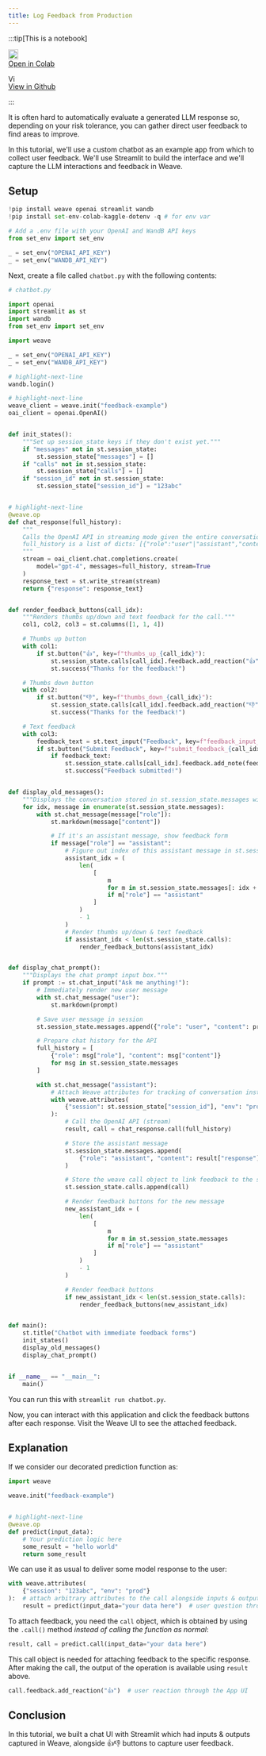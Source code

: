 ```yaml
---
title: Log Feedback from Production
---
```



:::tip[This is a notebook]

<a href="https://colab.research.google.com/github/wandb/weave/blob/master/docs/./notebooks/feedback_prod.ipynb" target="_blank" rel="noopener noreferrer" class="navbar__item navbar__link button button--secondary button--med margin-right--sm notebook-cta-button"><div><img src="https://upload.wikimedia.org/wikipedia/commons/archive/d/d0/20221103151430%21Google_Colaboratory_SVG_Logo.svg" alt="Open In Colab" height="20px" /><div>Open in Colab</div></div></a>

<a href="https://github.com/wandb/weave/blob/master/docs/./notebooks/feedback_prod.ipynb" target="_blank" rel="noopener noreferrer" class="navbar__item navbar__link button button--secondary button--med margin-right--sm notebook-cta-button"><div><img src="https://upload.wikimedia.org/wikipedia/commons/9/91/Octicons-mark-github.svg" alt="View in Github" height="15px" /><div>View in Github</div></div></a>

:::



<!--- @wandbcode{feedback-colab} -->


It is often hard to automatically evaluate a generated LLM response so, depending on your risk tolerance, you can gather direct user feedback to find areas to improve.

In this tutorial, we'll use a custom chatbot as an example app from which to collect user feedback.
We'll use Streamlit to build the interface and we'll capture the LLM interactions and feedback in Weave.

## Setup


```python
!pip install weave openai streamlit wandb
!pip install set-env-colab-kaggle-dotenv -q # for env var
```


```python
# Add a .env file with your OpenAI and WandB API keys
from set_env import set_env

_ = set_env("OPENAI_API_KEY")
_ = set_env("WANDB_API_KEY")
```

Next, create a file called `chatbot.py` with the following contents:


```python
# chatbot.py

import openai
import streamlit as st
import wandb
from set_env import set_env

import weave

_ = set_env("OPENAI_API_KEY")
_ = set_env("WANDB_API_KEY")

# highlight-next-line
wandb.login()

# highlight-next-line
weave_client = weave.init("feedback-example")
oai_client = openai.OpenAI()


def init_states():
    """Set up session_state keys if they don't exist yet."""
    if "messages" not in st.session_state:
        st.session_state["messages"] = []
    if "calls" not in st.session_state:
        st.session_state["calls"] = []
    if "session_id" not in st.session_state:
        st.session_state["session_id"] = "123abc"


# highlight-next-line
@weave.op
def chat_response(full_history):
    """
    Calls the OpenAI API in streaming mode given the entire conversation history so far.
    full_history is a list of dicts: [{"role":"user"|"assistant","content":...}, ...]
    """
    stream = oai_client.chat.completions.create(
        model="gpt-4", messages=full_history, stream=True
    )
    response_text = st.write_stream(stream)
    return {"response": response_text}


def render_feedback_buttons(call_idx):
    """Renders thumbs up/down and text feedback for the call."""
    col1, col2, col3 = st.columns([1, 1, 4])

    # Thumbs up button
    with col1:
        if st.button("👍", key=f"thumbs_up_{call_idx}"):
            st.session_state.calls[call_idx].feedback.add_reaction("👍")
            st.success("Thanks for the feedback!")

    # Thumbs down button
    with col2:
        if st.button("👎", key=f"thumbs_down_{call_idx}"):
            st.session_state.calls[call_idx].feedback.add_reaction("👎")
            st.success("Thanks for the feedback!")

    # Text feedback
    with col3:
        feedback_text = st.text_input("Feedback", key=f"feedback_input_{call_idx}")
        if st.button("Submit Feedback", key=f"submit_feedback_{call_idx}"):
            if feedback_text:
                st.session_state.calls[call_idx].feedback.add_note(feedback_text)
                st.success("Feedback submitted!")


def display_old_messages():
    """Displays the conversation stored in st.session_state.messages with feedback buttons"""
    for idx, message in enumerate(st.session_state.messages):
        with st.chat_message(message["role"]):
            st.markdown(message["content"])

            # If it's an assistant message, show feedback form
            if message["role"] == "assistant":
                # Figure out index of this assistant message in st.session_state.calls
                assistant_idx = (
                    len(
                        [
                            m
                            for m in st.session_state.messages[: idx + 1]
                            if m["role"] == "assistant"
                        ]
                    )
                    - 1
                )
                # Render thumbs up/down & text feedback
                if assistant_idx < len(st.session_state.calls):
                    render_feedback_buttons(assistant_idx)


def display_chat_prompt():
    """Displays the chat prompt input box."""
    if prompt := st.chat_input("Ask me anything!"):
        # Immediately render new user message
        with st.chat_message("user"):
            st.markdown(prompt)

        # Save user message in session
        st.session_state.messages.append({"role": "user", "content": prompt})

        # Prepare chat history for the API
        full_history = [
            {"role": msg["role"], "content": msg["content"]}
            for msg in st.session_state.messages
        ]

        with st.chat_message("assistant"):
            # Attach Weave attributes for tracking of conversation instances
            with weave.attributes(
                {"session": st.session_state["session_id"], "env": "prod"}
            ):
                # Call the OpenAI API (stream)
                result, call = chat_response.call(full_history)

                # Store the assistant message
                st.session_state.messages.append(
                    {"role": "assistant", "content": result["response"]}
                )

                # Store the weave call object to link feedback to the specific response
                st.session_state.calls.append(call)

                # Render feedback buttons for the new message
                new_assistant_idx = (
                    len(
                        [
                            m
                            for m in st.session_state.messages
                            if m["role"] == "assistant"
                        ]
                    )
                    - 1
                )

                # Render feedback buttons
                if new_assistant_idx < len(st.session_state.calls):
                    render_feedback_buttons(new_assistant_idx)


def main():
    st.title("Chatbot with immediate feedback forms")
    init_states()
    display_old_messages()
    display_chat_prompt()


if __name__ == "__main__":
    main()
```

You can run this with `streamlit run chatbot.py`.

Now, you can interact with this application and click the feedback buttons after each response. 
Visit the Weave UI to see the attached feedback.

## Explanation

If we consider our decorated prediction function as:


```python
import weave

weave.init("feedback-example")


# highlight-next-line
@weave.op
def predict(input_data):
    # Your prediction logic here
    some_result = "hello world"
    return some_result
```

We can use it as usual to deliver some model response to the user:


```python
with weave.attributes(
    {"session": "123abc", "env": "prod"}
):  # attach arbitrary attributes to the call alongside inputs & outputs
    result = predict(input_data="your data here")  # user question through the App UI
```

To attach feedback, you need the `call` object, which is obtained by using the `.call()` method *instead of calling the function as normal*:


```python
result, call = predict.call(input_data="your data here")
```

This call object is needed for attaching feedback to the specific response.
After making the call, the output of the operation is available using `result` above.


```python
call.feedback.add_reaction("👍")  # user reaction through the App UI
```

## Conclusion

In this tutorial, we built a chat UI with Streamlit which had inputs & outputs captured in Weave, alongside 👍👎 buttons to capture user feedback. 
